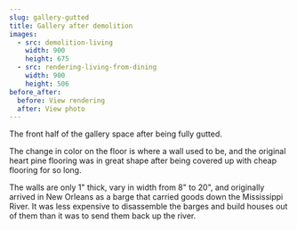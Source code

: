```yaml
---
slug: gallery-gutted
title: Gallery after demolition
images:
  - src: demolition-living
    width: 900
    height: 675
  - src: rendering-living-from-dining
    width: 900
    height: 506
before_after:
  before: View rendering
  after: View photo
---
```

The front half of the gallery space after being fully gutted.

The change in color on the floor is where a wall used to be, and the original heart pine flooring was in great shape after being covered up with cheap flooring for so long.

The walls are only 1" thick, vary in width from 8" to 20", and originally arrived in New Orleans as a barge that carried goods down the Mississippi River. It was less expensive to disassemble the barges and build houses out of them than it was to send them back up the river.
